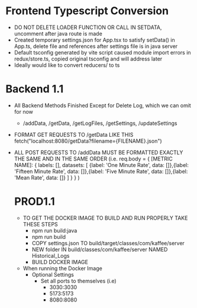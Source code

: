 # Frontend Typescript Conversion

- DO NOT DELETE LOADER FUNCTION OR CALL IN SETDATA, uncomment after java route is made
- Created temporary settings.json for App.tsx to satisfy setData() in App.ts, delete file and references after settings file is in java server
- Default tsconfig generated by vite script caused module import errors in redux/store.ts, copied original tsconfig and will address later
- Ideally would like to convert reducers/ to ts

# Backend 1.1

- All Backend Methods Finished Except for Delete Log, which we can omit for now
  - /addData, /getData, /getLogFiles, /getSettings, /updateSettings
- FORMAT GET REQUESTS TO /getData LIKE THIS
  fetch("localhost:8080/getData?filename={FILENAME}.json")
- ALL POST REQUESTS TO /addData MUST BE FORMATTED EXACTLY THE SAME AND IN THE SAME ORDER (i.e.
  req.body = { [METRIC NAME]: {
  labels: [],
  datasets: [
  {label: 'One Minute Rate', data: []},{label: 'Fifteen Minute Rate', data: []},{label: 'Five Minute Rate', data: []},{label: 'Mean Rate', data: []}
  ]
  }
  }
  )

  # PROD1.1
  - TO GET THE DOCKER IMAGE TO BUILD AND RUN PROPERLY TAKE THESE STEPS
    - npm run build:java
    - npm run build
    - COPY settings.json TO build/target/classes/com/kaffee/server
    - NEW folder IN build/classes/com/kaffee/server NAMED Historical_Logs
    - BUILD DOCKER IMAGE
  - When running the Docker Image
    - Optional Settings
      - Set all ports to themselves (i.e)
        - 3030:3030
        - 5173:5173
        - 8080:8080

